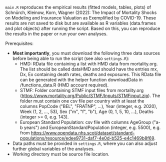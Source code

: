 `main.R` reproduces the empirical results (fitted models, tables, plots) of 
Schnürch, Kleinow, Korn, Wagner (2022): The Impact of Mortality Shocks on Modeling and Insurance Valuation as Exemplified by COVID-19.
These results are not saved to disk but are available as R variables (data.frames and plot objects) after running the script.
Based on this, you can reproduce the results in the paper or run your own analyses.

Prerequisites:
- **Most importantly**, you must download the following three data sources before being able to run the script (see also `settings.R`):
  - HMD: RData file containing a list with HMD data from mortality.org. The list should be called dataHMD and should have the entries mx, Dx, Ex containing death rates, deaths and exposures. This RData file can be generated with the helper function downloadData in /functions_data.R (HMD account required).
  - STMF: Folder containing STMF input files from mortality.org (https://www.mortality.org/Public/STMF/Inputs/STMFinput.zip). The folder must contain one csv file per country with at least the columns PopCode ("BEL", "FRATNP", ...), Year (integer, e.g. 2020), Week (1, 2, ..., 53), Sex ("m", "f", "b"), Age (0, 1, 5, 10, ...), Deaths (integer >= 0, e.g. 143).
  - European Standard Population: csv file with columns AgeGroup ("a-b years") and EuropeanStandardPopulation (integer, e.g. 5500), e.g. from https://www.opendata.nhs.scot/dataset/standard-populations/resource/edee9731-daf7-4e0d-b525-e4c1469b8f69.
- Data paths must be provided in `settings.R`, where you can also adjust further global variables of the analyses.
- Working directory must be source file location.